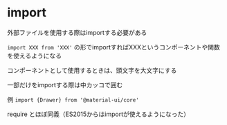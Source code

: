 # import

外部ファイルを使用する際はimportする必要がある

`import XXX from 'XXX'` の形でimportすればXXXというコンポーネントや関数を使えるようになる

コンポーネントとして使用するときは、頭文字を大文字にする

一部だけをimportする際は中カッコで囲む

例 `import {Drawer} from '@material-ui/core'`

require とほぼ同義（ES2015からはimportが使えるようになった）
